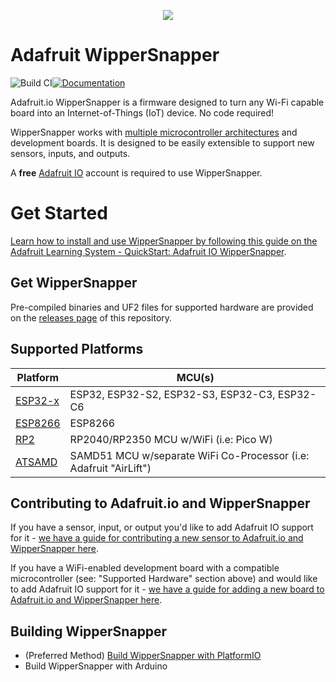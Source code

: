 <p align="center">
  <img src="https://i.imgur.com/EsMTDH1.png" />
</p>

# Adafruit WipperSnapper
![Build CI](https://github.com/adafruit/Adafruit_Wippersnapper_Arduino/actions/workflows/build-clang-doxy.yml/badge.svg)[![Documentation](https://github.com/adafruit/ci-arduino/blob/master/assets/doxygen_badge.svg)](http://adafruit.github.io/Adafruit_Wippersnapper_Arduino/html/index.html)

Adafruit.io WipperSnapper is a firmware designed to turn any Wi-Fi capable board into an Internet-of-Things (IoT) device. No code required!

WipperSnapper works with [multiple microcontroller architectures](https://github.com/adafruit/Adafruit_Wippersnapper_Arduino/?tab=readme-ov-file#supported-platforms) and development boards. It is designed to be easily extensible to support new sensors, inputs, and outputs.

A **free** [Adafruit IO](https://io.adafruit.com) account is required to use WipperSnapper.

# Get Started
[Learn how to install and use WipperSnapper by following this guide on the Adafruit Learning System - QuickStart: Adafruit IO WipperSnapper](https://learn.adafruit.com/quickstart-adafruit-io-wippersnapper).


## Get WipperSnapper
Pre-compiled binaries and UF2 files for supported hardware are provided on the [releases page](https://github.com/adafruit/Adafruit_Wippersnapper_Arduino/releases) of this repository.

## Supported Platforms

|Platform| MCU(s) |
|--|--|
|[ESP32-x](https://github.com/espressif/arduino-esp32)| ESP32, ESP32-S2, ESP32-S3, ESP32-C3, ESP32-C6 |
|[ESP8266](https://github.com/esp8266/Arduino)| ESP8266 |
|[RP2](https://github.com/earlephilhower/arduino-pico)| RP2040/RP2350 MCU w/WiFi (i.e: Pico W) |
|[ATSAMD](https://github.com/adafruit/ArduinoCore-samd/)|  SAMD51 MCU w/separate WiFi Co-Processor (i.e: Adafruit "AirLift")|

## Contributing to Adafruit.io and WipperSnapper

If you have a sensor, input, or output you'd like to add Adafruit IO support for it - [we have a guide for contributing a new sensor to Adafruit.io and WipperSnapper here](https://learn.adafruit.com/how-to-add-a-new-component-to-adafruit-io-wippersnapper).

If you have a WiFi-enabled development board with a compatible microcontroller (see: "Supported Hardware" section above) and would like to add Adafruit IO support for it - [we have a guide for adding a new board to Adafruit.io and WipperSnapper here](https://learn.adafruit.com/how-to-add-a-new-board-to-wippersnapper).

## Building WipperSnapper

 -  (Preferred Method) [Build WipperSnapper with PlatformIO](https://learn.adafruit.com/how-to-add-a-new-component-to-adafruit-io-wippersnapper/build-wippersnapper-with-platformio)
 - Build WipperSnapper with Arduino
